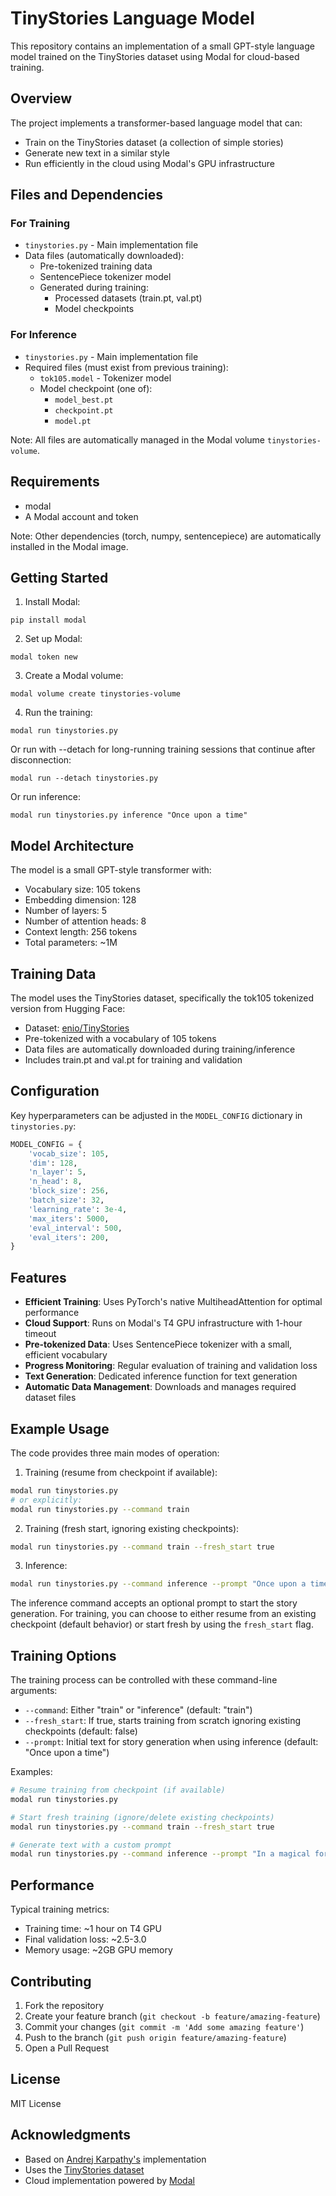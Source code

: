 # TinyStories Language Model

This repository contains an implementation of a small GPT-style language model trained on the TinyStories dataset using Modal for cloud-based training.

## Overview

The project implements a transformer-based language model that can:
- Train on the TinyStories dataset (a collection of simple stories)
- Generate new text in a similar style
- Run efficiently in the cloud using Modal's GPU infrastructure

## Files and Dependencies

### For Training
- `tinystories.py` - Main implementation file
- Data files (automatically downloaded):
  - Pre-tokenized training data
  - SentencePiece tokenizer model
  - Generated during training:
    - Processed datasets (train.pt, val.pt)
    - Model checkpoints

### For Inference
- `tinystories.py` - Main implementation file
- Required files (must exist from previous training):
  - `tok105.model` - Tokenizer model
  - Model checkpoint (one of):
    - `model_best.pt`
    - `checkpoint.pt`
    - `model.pt`

Note: All files are automatically managed in the Modal volume `tinystories-volume`.

## Requirements

- modal
- A Modal account and token

Note: Other dependencies (torch, numpy, sentencepiece) are automatically installed in the Modal image.

## Getting Started

1. Install Modal:
```
pip install modal
```

2. Set up Modal:
```
modal token new
```

3. Create a Modal volume:
```
modal volume create tinystories-volume
```

4. Run the training:
```
modal run tinystories.py
```

Or run with --detach for long-running training sessions that continue after disconnection:
```
modal run --detach tinystories.py
```

Or run inference:
```
modal run tinystories.py inference "Once upon a time"
```

## Model Architecture

The model is a small GPT-style transformer with:
- Vocabulary size: 105 tokens
- Embedding dimension: 128
- Number of layers: 5
- Number of attention heads: 8
- Context length: 256 tokens
- Total parameters: ~1M

## Training Data

The model uses the TinyStories dataset, specifically the tok105 tokenized version from Hugging Face:
- Dataset: [enio/TinyStories](https://huggingface.co/datasets/enio/TinyStories)
- Pre-tokenized with a vocabulary of 105 tokens
- Data files are automatically downloaded during training/inference
- Includes train.pt and val.pt for training and validation

## Configuration

Key hyperparameters can be adjusted in the `MODEL_CONFIG` dictionary in `tinystories.py`:

```python
MODEL_CONFIG = {
    'vocab_size': 105,
    'dim': 128,
    'n_layer': 5,
    'n_head': 8,
    'block_size': 256,
    'batch_size': 32,
    'learning_rate': 3e-4,
    'max_iters': 5000,
    'eval_interval': 500,
    'eval_iters': 200,
}
```

## Features

- **Efficient Training**: Uses PyTorch's native MultiheadAttention for optimal performance
- **Cloud Support**: Runs on Modal's T4 GPU infrastructure with 1-hour timeout
- **Pre-tokenized Data**: Uses SentencePiece tokenizer with a small, efficient vocabulary
- **Progress Monitoring**: Regular evaluation of training and validation loss
- **Text Generation**: Dedicated inference function for text generation
- **Automatic Data Management**: Downloads and manages required dataset files

## Example Usage

The code provides three main modes of operation:

1. Training (resume from checkpoint if available):
```bash
modal run tinystories.py
# or explicitly:
modal run tinystories.py --command train
```

2. Training (fresh start, ignoring existing checkpoints):
```bash
modal run tinystories.py --command train --fresh_start true
```

3. Inference:
```bash
modal run tinystories.py --command inference --prompt "Once upon a time"
```

The inference command accepts an optional prompt to start the story generation. For training, you can choose to either resume from an existing checkpoint (default behavior) or start fresh by using the `fresh_start` flag.

## Training Options

The training process can be controlled with these command-line arguments:

- `--command`: Either "train" or "inference" (default: "train")
- `--fresh_start`: If true, starts training from scratch ignoring existing checkpoints (default: false)
- `--prompt`: Initial text for story generation when using inference (default: "Once upon a time")

Examples:
```bash
# Resume training from checkpoint (if available)
modal run tinystories.py

# Start fresh training (ignore/delete existing checkpoints)
modal run tinystories.py --command train --fresh_start true

# Generate text with a custom prompt
modal run tinystories.py --command inference --prompt "In a magical forest"
```

## Performance

Typical training metrics:
- Training time: ~1 hour on T4 GPU
- Final validation loss: ~2.5-3.0
- Memory usage: ~2GB GPU memory

## Contributing

1. Fork the repository
2. Create your feature branch (`git checkout -b feature/amazing-feature`)
3. Commit your changes (`git commit -m 'Add some amazing feature'`)
4. Push to the branch (`git push origin feature/amazing-feature`)
5. Open a Pull Request

## License

MIT License

## Acknowledgments

- Based on [Andrej Karpathy's](https://github.com/karpathy/llama2.c) implementation
- Uses the [TinyStories dataset](https://huggingface.co/datasets/roneneldan/TinyStories)
- Cloud implementation powered by [Modal](https://modal.com/)
